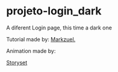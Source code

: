 # projeto-login_dark
 A diferent Login page, this time a dark one

Tutorial made by:  <a href=" https://www.youtube.com/@Markzuel ">Markzuel.</a>

Animation made by: <aside><a href="https://storyset.com/nature">Storyset</a>
